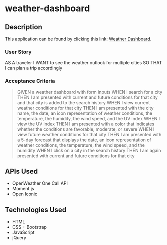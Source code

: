 # weather-dashboard

## Description

This application can be found by clicking this link: [Weather Dashboard](https://pablodlc.github.io/weather-dashboard/).

### User Story

AS A traveler
I WANT to see the weather outlook for multiple cities
SO THAT I can plan a trip accordingly

### Acceptance Criteria

> GIVEN a weather dashboard with form inputs
> WHEN I search for a city
> THEN I am presented with current and future conditions for that city and that city is added to the search history
> WHEN I view current weather conditions for that city
> THEN I am presented with the city name, the date, an icon representation of weather conditions, the temperature, the humidity, the wind speed, and the UV index
> WHEN I view the UV index
> THEN I am presented with a color that indicates whether the conditions are favorable, moderate, or severe
> WHEN I view future weather conditions for that city
> THEN I am presented with a 5-day forecast that displays the date, an icon representation of weather conditions, the temperature, the wind speed, and the humidity
> WHEN I click on a city in the search history
> THEN I am again presented with current and future conditions for that city

## APIs Used

-   OpenWeather One Call API
-   Moment.js
-   Open Iconic

## Technologies Used

-   HTML
-   CSS + Bootstrap
-   JavaScript
-   jQuery
